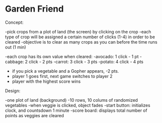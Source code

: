 # Garden Friend



Concept:

-pick crops from a plot of land (the screen) by clicking on the crop
-each type of crop will be assigned a certain number of clicks (1-4) in order to be cleared
-objective is to clear as many crops as you can before the time runs out (1 min)

-each crop has its own value when cleared:
  -avocado: 1 click - 1 pt
  -cabbage: 2 click - 2 pts
  -carrot:  3 click - 3 pts
  -potato: 4 click - 4 pts

- if you pick a vegetable and a Gopher appears, -2 pts.
- player 1 goes first, next game switches to player 2
- player with the highest score wins

Design:

-one plot of land (background)
-10 rows, 10 colums of randomized vegetables
-when veggie is clicked, object fades
-start button: initializes clock, and countsdown 1 minute
-score board: displays total number of points as veggies are cleared
